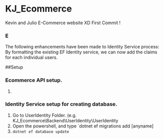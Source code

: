# KJ_Ecommerce
Kevin and Julio E-Commerce website XD
First Commit !

### E
The following enhancements have been made to Identity Service process:
By formatting the existing EF Identity service, we can now add the claims for each individual users.




##Setup
### Ecommerce API setup.
1.


### Identity Service setup for creating database.
1. Go to UserIdentity Folder. (e.g. KJ_Ecommerce\Backend\UserIdentity\UserIdentity
2. Open the powershell, and type `dotnet ef migrations add [anyname]
3. `dotnet ef database update`
